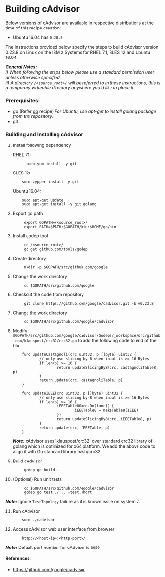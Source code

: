 <!---PACKAGE:cAdvisor--->
<!---DISTRO:SLES 12:0.23.8--->
<!---DISTRO:RHEL 7.1:0.23.8--->
<!---DISTRO:Ubuntu 16.x:0.23.8--->

# Building cAdvisor

Below versions of cAdvisor are available in respective distributions at the time of this recipe creation:

*    Ubuntu 16.04 has `0.20.5`

The instructions provided below specify the steps to build cAdvisor version 0.23.8 on Linux on the IBM z Systems for RHEL 7.1, SLES 12 and Ubuntu 16.04.

_**General Notes:**_   
_i) When following the steps below please use a standard permission user unless otherwise specified._     
_ii) A directory `/<source_root>/` will be referred to in these instructions, this is a temporary writeable directory anywhere you'd like to place it._

### Prerequisites:
* go (Refer [go](https://github.com/linux-on-ibm-z/docs/wiki/Building-Go) recipe)  _For Ubuntu, use apt-get to install golang package from the repository._
* git


### Building and Installing cAdvisor

1. Install following dependency

   RHEL 7.1: 
   ```
         sudo yum install -y git
    ```
  
   SLES 12:
    ```
        sudo zypper install -y git 
    ```
	
	Ubuntu 16.04:
    ```
		sudo apt-get update
		sudo apt-get install -y git golang 
    ```
	
2. Export go path
 
   ```
        export GOPATH=/<source_root>/ 
        export PATH=$PATH:$GOPATH/bin:$HOME/go/bin
   ```

3. Install godep tool 
    ```
         cd /<source_root>/
         go get github.com/tools/godep
    ```

4. Create directory 
    ```
         mkdir -p $GOPATH/src/github.com/google
    ```

5. Change the work directory
    ```
         cd $GOPATH/src/github.com/google
    ```

6. Checkout the code from repository
    ```
         git clone https://github.com/google/cadvisor.git -b v0.23.8
    ```

7. Change the work directory
    ```  
         cd $GOPATH/src/github.com/google/cadvisor
    ```
8. Modify `$GOPATH/src/github.com/google/cadvisor/Godeps/_workspace/src/github.com/klauspost/crc32/crc32.go` to add the following code to end of the file
 
	```
		func updateCastagnoli(crc uint32, p []byte) uint32 {
				// only use slicing-by-8 when input is >= 16 Bytes
				if len(p) >= 16 {
						return updateSlicingBy8(crc, castagnoliTable8, p)
				}
				return update(crc, castagnoliTable, p)
		}

		func updateIEEE(crc uint32, p []byte) uint32 {
				// only use slicing-by-8 when input is >= 16 Bytes
				if len(p) >= 16 {
						iEEETable8Once.Do(func() {
								iEEETable8 = makeTable8(IEEE)
						})
						return updateSlicingBy8(crc, iEEETable8, p)
				}
				return update(crc, IEEETable, p)
		}
	```
	
	_**Note:**_ 
    cAdvisor uses 'klauspost/crc32' over standard crc32 library of golang which is optimized for x64 platform. We add the above code to align it with Go standard library hash/crc32.
	
9. Build cAdvisor
    ```
         godep go build .
    ```

10. (Optional) Run unit tests
    ```
         cd $GOPATH/src/github.com/google/cadvisor 
         godep go test ./... -test.short
    ```

   _**Note:**_ 
    Ignore `TestTopology` failure as it is known issue on system Z.


11. Run cAdvisor
    ```
        sudo ./cadvisor
    ```
	
12. Access cAdvisor web user interface from browser
    ```
        http://<host-ip>:<http-port>/
    ```

  _**Note:**_ 
    Default port number for cAdvisor is `8080`

	
#### References:
* https://github.com/google/cadvisor